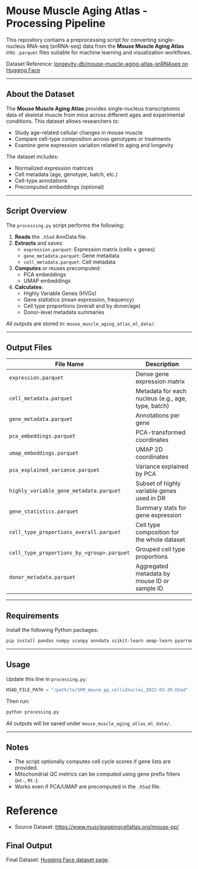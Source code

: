 # Mouse Muscle Aging Atlas - Processing Pipeline

This repository contains a preprocessing script for converting single-nucleus RNA-seq (snRNA-seq) data from the **Mouse Muscle Aging Atlas** into `.parquet` files suitable for machine learning and visualization workflows.

Dataset Reference: [longevity-db/mouse-muscle-aging-atlas-snRNAseq on Hugging Face](https://huggingface.co/datasets/longevity-db/mouse-muscle-aging-atlas-snRNAseq)

---

## About the Dataset

The **Mouse Muscle Aging Atlas** provides single-nucleus transcriptomic data of skeletal muscle from mice across different ages and experimental conditions. This dataset allows researchers to:

- Study age-related cellular changes in mouse muscle
- Compare cell-type composition across genotypes or treatments
- Examine gene expression variation related to aging and longevity

The dataset includes:
- Normalized expression matrices
- Cell metadata (age, genotype, batch, etc.)
- Cell-type annotations
- Precomputed embeddings (optional)

---

## Script Overview

The `processing.py` script performs the following:

1. **Reads** the `.h5ad` AnnData file.
2. **Extracts** and saves:
   - `expression.parquet`: Expression matrix (cells × genes)
   - `gene_metadata.parquet`: Gene metadata
   - `cell_metadata.parquet`: Cell metadata
3. **Computes** or reuses precomputed:
   - PCA embeddings
   - UMAP embeddings
4. **Calculates**:
   - Highly Variable Genes (HVGs)
   - Gene statistics (mean expression, frequency)
   - Cell type proportions (overall and by donor/age)
   - Donor-level metadata summaries

All outputs are stored in: `mouse_muscle_aging_atlas_ml_data/`.

---

## Output Files

| File Name                                      | Description |
|-----------------------------------------------|-------------|
| `expression.parquet`                          | Dense gene expression matrix |
| `cell_metadata.parquet`                       | Metadata for each nucleus (e.g., age, type, batch) |
| `gene_metadata.parquet`                       | Annotations per gene |
| `pca_embeddings.parquet`                      | PCA-transformed coordinates |
| `umap_embeddings.parquet`                     | UMAP 2D coordinates |
| `pca_explained_variance.parquet`              | Variance explained by PCA |
| `highly_variable_gene_metadata.parquet`       | Subset of highly variable genes used in DR |
| `gene_statistics.parquet`                     | Summary stats for gene expression |
| `cell_type_proportions_overall.parquet`       | Cell type composition for the whole dataset |
| `cell_type_proportions_by_<group>.parquet`    | Grouped cell type proportions |
| `donor_metadata.parquet`                      | Aggregated metadata by mouse ID or sample ID |

---

## Requirements

Install the following Python packages:

```bash
pip install pandas numpy scanpy anndata scikit-learn umap-learn pyarrow
```

---

## Usage

Update this line in `processing.py`:

```python
H5AD_FILE_PATH = "/path/to/SKM_mouse_pp_cells2nuclei_2022-03-30.h5ad"
```

Then run:

```bash
python processing.py
```

All outputs will be saved under `mouse_muscle_aging_atlas_ml_data/`.

---

## Notes

- The script optionally computes cell cycle scores if gene lists are provided.
- Mitochondrial QC metrics can be computed using gene prefix filters (`mt-`, `Mt-`).
- Works even if PCA/UMAP are precomputed in the `.h5ad` file.


# Reference
- Source Dataset: https://www.muscleageingcellatlas.org/mouse-pp/

## Final Output

Final Dataset:  [Hugging Face dataset page](https://huggingface.co/datasets/longevity-db/mouse-muscle-aging-atlas-snRNAseq).


